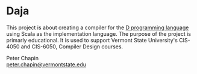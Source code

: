 Daja
====

This project is about creating a compiler for the [D programming language](http://dlang.org/)
using Scala as the implementation language. The purpose of the project is primarly educational.
It is used to support Vermont State University's CIS-4050 and CIS-6050, Compiler Design courses.

Peter Chapin  
peter.chapin@vermontstate.edu  
